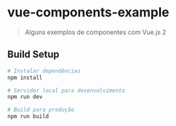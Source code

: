 # vue-components-example

> Alguns exemplos de componentes com Vue.js 2


## Build Setup

``` bash
# Instalar dependências
npm install

# Servidor local para desenvolvimento
npm run dev

# Build para produção
npm run build
```
